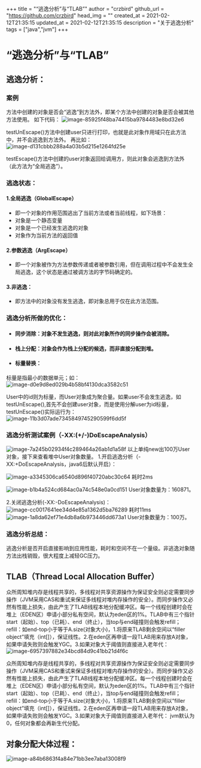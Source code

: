 +++
title = "“逃逸分析”与“TLAB”"
author = "crzbird"
github_url = "https://github.com/crzbird"
head_img = ""
created_at = 2021-02-12T21:35:15
updated_at = 2021-02-12T21:35:15
description = "关于逃逸分析"
tags = ["java","jvm"]
+++
# “逃逸分析”与“TLAB”
## 逃逸分析：
### 案例
方法中创建的对象是否会“逃逸”到方法外，即某个方法中创建的对象是否会被其他方法使用。
如下代码：
![image-85925f48ba74415ba9784483e8bd32e6](https://user-images.githubusercontent.com/40804675/174811009-ce8f74df-224c-4cd6-9f1c-d7d9607b707e.png)

testUnEscape()方法中创建user只进行打印，也就是此对象作用域只在此方法中，并不会逃逸到方法外。
再比如：
![image-d131cbbb288a4a03b5d215e1264fd25e](https://user-images.githubusercontent.com/40804675/174811082-3fc16494-cba3-43a2-9daf-0d52936c9994.png)


testEscape()方法中创建的user对象返回给调用方，则此对象会逃逸到方法外（此方法为“全局逃逸”）。
### 逃逸状态：
#### 1.全局逃逸（GlobalEscape）
- 即一个对象的作用范围逃出了当前方法或者当前线程，如下场景：
- 对象是一个静态变量
- 对象是一个已经发生逃逸的对象
- 对象作为当前方法的返回值
#### 2.参数逃逸（ArgEscape）
- 即一个对象被作为方法参数传递或者被参数引用，但在调用过程中不会发生全局逃逸，这个状态是通过被调方法的字节码确定的。
#### 3.非逃逸：
- 即方法中的对象没有发生逃逸，即对象总用于仅在此方法范围。
### 逃逸分析所做的优化：
- #### 同步消除：对象不发生逃逸，则对此对象所作的同步操作会被消除。
- #### 栈上分配：对象会作为栈上分配的候选，而非直接分配到堆。
- #### 标量替换：
标量是指最小的数据单元；如：
![image-d0e9d8ed029b4b58bf4130dca3582c51](https://user-images.githubusercontent.com/40804675/174811134-04e447e4-2342-4ebf-9a02-e178fe2608eb.png)

User中的id则为标量，而User对象成为聚合量。如果user不会发生逃逸，如testUnEscape(),首先不会创建user对象，而是使用分解user为id标量，testUnEscape()实际运行为：
![image-11b3d07ade7345849745290599f6dd5f](https://user-images.githubusercontent.com/40804675/174811190-3348f072-3929-4de2-8096-be9409d74bff.png)
### 逃逸分析测试案例（-XX:(+/-)DoEscapeAnalysis）
![image-7a245b02934f4c289464a26ab1d1a58f](https://user-images.githubusercontent.com/40804675/174811238-54dc20af-08ae-4e87-9fe3-7e60a8d3ab37.png)
以上单纯new出100万User对象，接下来查看堆中User对象数量。
1.开启逃逸分析（-XX:+DoEscapeAnalysis，java6后默认开启）：

![image-a3345306ca6540d896f40720abc30c64](https://user-images.githubusercontent.com/40804675/174811278-d8b20770-09ec-4a85-9deb-c5c02bba3528.png)
耗时2ms

![image-b1b4a524cd684ac0a74c548e0a0cd151](https://user-images.githubusercontent.com/40804675/174811349-6861a91a-b4a6-44be-955b-63ef4c9b7e3e.png)
User对象数量为：160871。

2.关闭逃逸分析(-XX:-DoEscapeAnalysis)：
![image-cc0017641ee34d4e85a1362d5ba76289](https://user-images.githubusercontent.com/40804675/174811380-70e19968-6e5d-40a4-bed7-a88132eed8bb.png)
耗时11ms
![image-1a8da62ef71e4db8a6b973446dd673a1](https://user-images.githubusercontent.com/40804675/174811413-686f6d2c-1904-4d46-a80f-cbbcf6edb9b4.png)
User对象数量为：100万。
### 逃逸分析总结：
逃逸分析是否开启直接影响到应用性能，耗时和空间不在一个量级。非逃逸对象随方法出栈销毁，很大程度上减轻GC压力。

## TLAB（Thread Local Allocation Buffer）
众所周知堆内存是线程共享的，多线程对共享资源操作为保证安全则必定需要同步操作（JVM采用CAS和重试来保证多线程对堆内存操作的安全）。而同步操作又必然有性能上损失，由此产生了TLAB线程本地分配缓冲区。每一个线程创建时会在堆上（EDEN区）申请小部分私有空间，默认为eden区的1%。TLAB中有三个指针start（起始）、top（已耗）、end（终止），当top与end碰撞则会触发refill；refill：如end-top小于等于A.size(对象大小)，1.将原来TLAB剩余空间以“filler object”填充（int[]），保证线性。2.在eden区再申请一段TLAB用来存放A对象，如果申请失败则会触发YGC。3.如果对象大于阈值则直接进入老年代：
![image-6957397882e34bcd84d9c41bb21d4f6c](https://user-images.githubusercontent.com/40804675/174811488-bdfa0d0d-51d4-4f59-8055-057aabaa0216.png)

众所周知堆内存是线程共享的，多线程对共享资源操作为保证安全则必定需要同步操作（JVM采用CAS和重试来保证多线程对堆内存操作的安全）。而同步操作又必然有性能上损失，由此产生了TLAB线程本地分配缓冲区。每一个线程创建时会在堆上（EDEN区）申请小部分私有空间，默认为eden区的1%。TLAB中有三个指针start（起始）、top（已耗）、end（终止），当top与end碰撞则会触发refill；refill：如end-top小于等于A.size(对象大小)，1.将原来TLAB剩余空间以“filler object”填充（int[]），保证线性。2.在eden区再申请一段TLAB用来存放A对象，如果申请失败则会触发YGC。3.如果对象大于阈值则直接进入老年代：
jvm默认为0，任何对象都会再新生代分配。
## 对象分配大体过程：
![image-a84b6863f4a84e71bb3ee7aba13008f9](https://user-images.githubusercontent.com/40804675/174811540-f224ae0b-8ed4-44af-b1bb-7eb5f5d10d4f.png)
